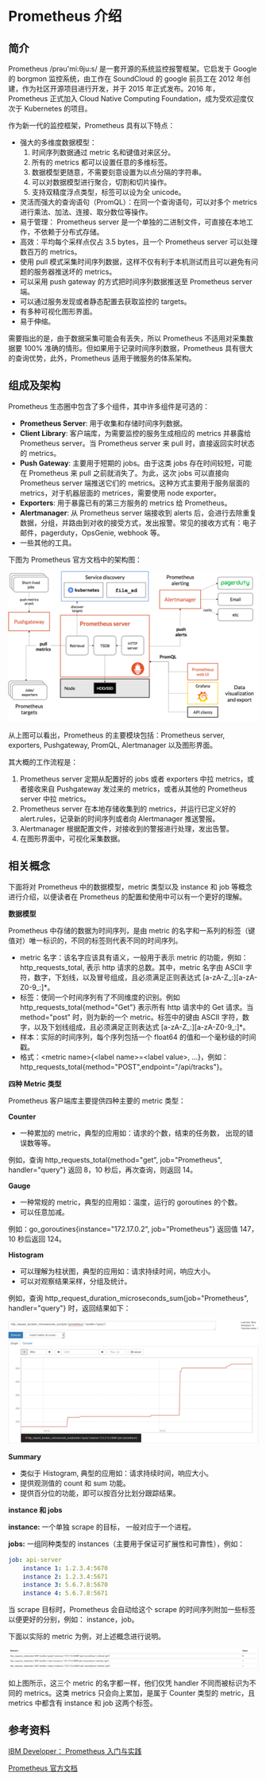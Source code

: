 # Prometheus 介绍

## 简介

Prometheus /prəu'mi:θju:s/ 是一套开源的系统监控报警框架。它启发于 Google 的 borgmon 监控系统，由工作在 SoundCloud 的 google 前员工在 2012 年创建，作为社区开源项目进行开发，并于 2015 年正式发布。2016 年，Prometheus 正式加入 Cloud Native Computing Foundation，成为受欢迎度仅次于 Kubernetes 的项目。

作为新一代的监控框架，Prometheus 具有以下特点：

* 强大的多维度数据模型：
  1. 时间序列数据通过 metric 名和键值对来区分。
  2. 所有的 metrics 都可以设置任意的多维标签。
  3. 数据模型更随意，不需要刻意设置为以点分隔的字符串。
  4. 可以对数据模型进行聚合，切割和切片操作。
  5. 支持双精度浮点类型，标签可以设为全 unicode。
* 灵活而强大的查询语句（PromQL）：在同一个查询语句，可以对多个 metrics 进行乘法、加法、连接、取分数位等操作。
* 易于管理： Prometheus server 是一个单独的二进制文件，可直接在本地工作，不依赖于分布式存储。
* 高效：平均每个采样点仅占 3.5 bytes，且一个 Prometheus server 可以处理数百万的 metrics。
* 使用 pull 模式采集时间序列数据，这样不仅有利于本机测试而且可以避免有问题的服务器推送坏的 metrics。
* 可以采用 push gateway 的方式把时间序列数据推送至 Prometheus server 端。
* 可以通过服务发现或者静态配置去获取监控的 targets。
* 有多种可视化图形界面。
* 易于伸缩。

需要指出的是，由于数据采集可能会有丢失，所以 Prometheus 不适用对采集数据要 100% 准确的情形。但如果用于记录时间序列数据，Prometheus 具有很大的查询优势，此外，Prometheus 适用于微服务的体系架构。

## 组成及架构

Prometheus 生态圈中包含了多个组件，其中许多组件是可选的：

* **Prometheus Server**: 用于收集和存储时间序列数据。
* **Client Library**: 客户端库，为需要监控的服务生成相应的 metrics 并暴露给 Prometheus server。当 Prometheus server 来 pull 时，直接返回实时状态的 metrics。
* **Push Gateway**: 主要用于短期的 jobs。由于这类 jobs 存在时间较短，可能在 Prometheus 来 pull 之前就消失了。为此，这次 jobs 可以直接向 Prometheus server 端推送它们的 metrics。这种方式主要用于服务层面的 metrics，对于机器层面的 metrices，需要使用 node exporter。
* **Exporters**: 用于暴露已有的第三方服务的 metrics 给 Prometheus。
* **Alertmanager**: 从 Prometheus server 端接收到 alerts 后，会进行去除重复数据，分组，并路由到对收的接受方式，发出报警。常见的接收方式有：电子邮件，pagerduty，OpsGenie, webhook 等。
* 一些其他的工具。

下图为 Prometheus 官方文档中的架构图：

![Prometheus &#x67B6;&#x6784;&#x56FE;](../../.gitbook/assets/prometheus-architecture.png)



从上图可以看出，Prometheus 的主要模块包括：Prometheus server, exporters, Pushgateway, PromQL, Alertmanager 以及图形界面。

其大概的工作流程是：

1. Prometheus server 定期从配置好的 jobs 或者 exporters 中拉 metrics，或者接收来自 Pushgateway 发过来的 metrics，或者从其他的 Prometheus server 中拉 metrics。
2. Prometheus server 在本地存储收集到的 metrics，并运行已定义好的 alert.rules，记录新的时间序列或者向 Alertmanager 推送警报。
3. Alertmanager 根据配置文件，对接收到的警报进行处理，发出告警。
4. 在图形界面中，可视化采集数据。

## 相关概念

下面将对 Prometheus 中的数据模型，metric 类型以及 instance 和 job 等概念进行介绍，以便读者在 Prometheus 的配置和使用中可以有一个更好的理解。

**数据模型**

Prometheus 中存储的数据为时间序列，是由 metric 的名字和一系列的标签（键值对）唯一标识的，不同的标签则代表不同的时间序列。

* metric 名字：该名字应该具有语义，一般用于表示 metric 的功能，例如：http\_requests\_total, 表示 http 请求的总数。其中，metric 名字由 ASCII 字符，数字，下划线，以及冒号组成，且必须满足正则表达式 \[a-zA-Z\_:\]\[a-zA-Z0-9\_:\]\*。
* 标签：使同一个时间序列有了不同维度的识别。例如 http\_requests\_total{method="Get"} 表示所有 http 请求中的 Get 请求。当 method="post" 时，则为新的一个 metric。标签中的键由 ASCII 字符，数字，以及下划线组成，且必须满足正则表达式 \[a-zA-Z\_:\]\[a-zA-Z0-9\_:\]\*。
* 样本：实际的时间序列，每个序列包括一个 float64 的值和一个毫秒级的时间戳。
* 格式：&lt;metric name&gt;{&lt;label name&gt;=&lt;label value&gt;, …}，例如：http\_requests\_total{method="POST",endpoint="/api/tracks"}。

**四种 Metric 类型**

Prometheus 客户端库主要提供四种主要的 metric 类型：

**Counter**

* 一种累加的 metric，典型的应用如：请求的个数，结束的任务数， 出现的错误数等等。

例如，查询 http\_requests\_total{method="get", job="Prometheus", handler="query"} 返回 8，10 秒后，再次查询，则返回 14。

**Gauge**

* 一种常规的 metric，典型的应用如：温度，运行的 goroutines 的个数。
* 可以任意加减。

例如：go\_goroutines{instance="172.17.0.2", job="Prometheus"} 返回值 147，10 秒后返回 124。

**Histogram**

* 可以理解为柱状图，典型的应用如：请求持续时间，响应大小。
* 可以对观察结果采样，分组及统计。

例如，查询 http\_request\_duration\_microseconds\_sum{job="Prometheus", handler="query"} 时，返回结果如下：

![Histogram metric &#x8FD4;&#x56DE;&#x7ED3;&#x679C;&#x56FE;](../../.gitbook/assets/prometheus-dashboard.png)

**Summary**

* 类似于 Histogram, 典型的应用如：请求持续时间，响应大小。
* 提供观测值的 count 和 sum 功能。
* 提供百分位的功能，即可以按百分比划分跟踪结果。

**instance 和 jobs**

**instance:** 一个单独 scrape 的目标， 一般对应于一个进程。

**jobs:** 一组同种类型的 instances（主要用于保证可扩展性和可靠性），例如：

```yaml
job: api-server
    instance 1: 1.2.3.4:5670
    instance 2: 1.2.3.4:5671
    instance 3: 5.6.7.8:5670
    instance 4: 5.6.7.8:5671
```

当 scrape 目标时，Prometheus 会自动给这个 scrape 的时间序列附加一些标签以便更好的分别，例如： instance，job。

下面以实际的 metric 为例，对上述概念进行说明。

![Metrics &#x793A;&#x4F8B;](../../.gitbook/assets/prometheus-metrice-demo.png)

如上图所示，这三个 metric 的名字都一样，他们仅凭 handler 不同而被标识为不同的 metrics。这类 metrics 只会向上累加，是属于 Counter 类型的 metric，且 metrics 中都含有 instance 和 job 这两个标签。

## 参考资料

[IBM Developer： Prometheus 入门与实践](https://www.ibm.com/developerworks/cn/cloud/library/cl-lo-prometheus-getting-started-and-practice/index.html)

[Prometheus 官方文档](https://prometheus.io/docs)

